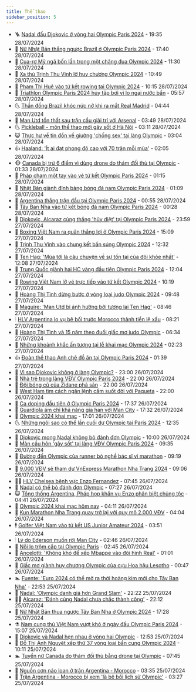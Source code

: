 ```yaml
---
title: Thể thao
sidebar_position: 5
---
```


<!-- vnexpress-the-thao:START -->
- 🪜 [Nadal đấu Djokovic ở vòng hai Olympic Paris 2024](https://vnexpress.net/nadal-dau-djokovic-o-vong-hai-olympic-paris-2024-4775013.html) - 19:35 28/07/2024
- 🦩 [Nữ Nhật Bản thắng ngược Brazil ở Olympic Paris 2024](https://vnexpress.net/nu-nhat-ban-thang-nguoc-brazil-o-olympic-paris-2024-4775006.html) - 17:40 28/07/2024
- 🧰 [Cua-rơ Mỹ ngã bốn lần trong một chặng đua Olympic 2024](https://vnexpress.net/cua-ro-my-nga-bon-lan-trong-mot-chang-dua-olympic-2024-4774932.html) - 11:30 28/07/2024
- 🤗 [Xạ thủ Trịnh Thu Vinh lỡ huy chương Olympic 2024](https://vnexpress.net/xa-thu-trinh-thu-vinh-lo-huy-chuong-olympic-2024-4774957.html) - 10:49 28/07/2024
- 🥳 [Phạm Thị Huệ vào tứ kết rowing tại Olympic 2024](https://vnexpress.net/pham-thi-hue-vao-tu-ket-rowing-tai-olympic-2024-4774958.html) - 10:15 28/07/2024
- 🦣 [Triathlon Olympic Paris 2024 hủy tập bơi vì lo ngại nước bẩn](https://vnexpress.net/triathlon-olympic-paris-2024-huy-tap-boi-vi-lo-ngai-nuoc-ban-4774900.html) - 05:57 28/07/2024
- 🌜 [Thần đồng Brazil khóc nức nở khi ra mắt Real Madrid](https://vnexpress.net/than-dong-brazil-khoc-nuc-no-khi-ra-mat-real-madrid-4774886.html) - 04:44 28/07/2024
- 🫶 [Man Utd tổn thất sau trận cầu giải trí với Arsenal](https://vnexpress.net/man-utd-ton-that-sau-tran-cau-giai-tri-voi-arsenal-4774856.html) - 03:49 28/07/2024
- 🌜 [Pickleball - môn thể thao mới gây sốt ở Hà Nội](https://vnexpress.net/pickleball-mon-the-thao-moi-gay-sot-o-ha-noi-4770971.html) - 03:11 28/07/2024
- 😺 [Thực hư về tin đồn về giường &#39;chống sex&#39; tại làng Olympic](https://vnexpress.net/thuc-hu-ve-tin-don-ve-giuong-chong-sex-tai-lang-olympic-4773432.html) - 03:04 28/07/2024
- 👍 [Haaland: &#39;Ít ai đạt phong độ cao với 70 trận mỗi mùa&#39;](https://vnexpress.net/haaland-it-ai-dat-phong-do-cao-voi-70-tran-moi-mua-4774830.html) - 02:05 28/07/2024
- 🐵 [Canada bị trừ 6 điểm vì dùng drone do thám đối thủ tại Olympic](https://vnexpress.net/canada-bi-tru-6-diem-vi-dung-drone-do-tham-doi-thu-tai-olympic-4774834.html) - 01:33 28/07/2024
- 💫 [Pháp chạm một tay vào vé tứ kết Olympic Paris 2024](https://vnexpress.net/phap-cham-mot-tay-vao-ve-tu-ket-olympic-paris-2024-4774821.html) - 01:15 28/07/2024
- 🦆 [Nhật Bản giành đỉnh bảng bóng đá nam Olympic Paris 2024](https://vnexpress.net/nhat-ban-gianh-dinh-bang-bong-da-nam-olympic-paris-2024-4774832.html) - 01:09 28/07/2024
- 🙉 [Argentina thắng trận đầu tại Olympic Paris 2024](https://vnexpress.net/argentina-thang-tran-dau-tai-olympic-paris-2024-4774827.html) - 00:55 28/07/2024
- 📝 [Tây Ban Nha vào tứ kết bóng đá nam Olympic Paris 2024](https://vnexpress.net/tay-ban-nha-vao-tu-ket-bong-da-nam-olympic-paris-2024-4774759.html) - 00:28 28/07/2024
- 💯 [Djokovic, Alcaraz cùng thắng &#39;hủy diệt&#39; tại Olympic Paris 2024](https://vnexpress.net/djokovic-alcaraz-cung-thang-huy-diet-tai-olympic-paris-2024-4774809.html) - 23:59 27/07/2024
- 🌈 [Boxing Việt Nam ra quân thắng lợi ở Olympic Paris 2024](https://vnexpress.net/boxing-viet-nam-ra-quan-thang-loi-o-olympic-paris-2024-4774788.html) - 15:09 27/07/2024
- 🦩 [Trịnh Thu Vinh vào chung kết bắn súng Olympic 2024](https://vnexpress.net/trinh-thu-vinh-vao-chung-ket-ban-sung-olympic-2024-4774768.html) - 12:32 27/07/2024
- 🐲 [Ten Hag: &#39;Mùa tới là câu chuyện về sự tồn tại của đội khỏe nhất&#39;](https://vnexpress.net/ten-hag-mua-toi-la-cau-chuyen-ve-su-ton-tai-cua-doi-khoe-nhat-4774738.html) - 12:08 27/07/2024
- 🌁 [Trung Quốc giành hai HC vàng đầu tiên Olympic Paris 2024](https://vnexpress.net/trung-quoc-gianh-hai-hc-vang-dau-tien-olympic-paris-2024-4774766.html) - 12:04 27/07/2024
- 💯 [Rowing Việt Nam lỡ vé trực tiếp vào tứ kết Olympic 2024](https://vnexpress.net/rowing-viet-nam-lo-ve-truc-tiep-vao-tu-ket-olympic-2024-4774757.html) - 10:19 27/07/2024
- 🌝 [Hoàng Thị Tình dừng bước ở vòng loại judo Olympic 2024](https://vnexpress.net/hoang-thi-tinh-dung-buoc-o-vong-loai-judo-olympic-2024-4774743.html) - 09:48 27/07/2024
- 🤖 [Maguire: &#39;Man Utd bị ảnh hưởng bởi tương lai Ten Hag&#39;](https://vnexpress.net/maguire-man-utd-bi-anh-huong-boi-tuong-lai-ten-hag-4774736.html) - 08:46 27/07/2024
- 🕯 [HLV Argentina lo vụ bê bối trước Morocco thành tiền lệ xấu](https://vnexpress.net/hlv-argentina-lo-vu-be-boi-truoc-morocco-thanh-tien-le-xau-4774727.html) - 08:21 27/07/2024
- 🧰 [Hoàng Thị Tình và 15 năm theo đuổi giấc mơ judo Olympic](https://vnexpress.net/hoang-thi-tinh-va-15-nam-theo-duoi-giac-mo-judo-olympic-4774699.html) - 06:34 27/07/2024
- 🥳 [Những khoảnh khắc ấn tượng tại lễ khai mạc Olympic 2024](https://vnexpress.net/nhung-khoanh-khac-an-tuong-tai-le-khai-mac-olympic-2024-4774630.html) - 02:23 27/07/2024
- 👍 [Đoàn thể thao Anh chê đồ ăn tại Olympic Paris 2024](https://vnexpress.net/doan-the-thao-anh-che-do-an-tai-olympic-paris-2024-4774608.html) - 01:39 27/07/2024
- 💪 [Vì sao Djokovic không ở làng Olympic?](https://vnexpress.net/vi-sao-djokovic-khong-o-lang-olympic-4774567.html) - 23:00 26/07/2024
- 👹 [Nhà trẻ trong làng VĐV Olympic Paris 2024](https://vnexpress.net/nha-tre-trong-lang-vdv-olympic-paris-2024-4774493.html) - 22:00 26/07/2024
- 🧰 [Đội bóng cũ của Zidane phá sản](https://vnexpress.net/doi-bong-cu-cua-zidane-pha-san-4774423.html) - 22:00 26/07/2024
- 🚀 [West Ham tìm cách ngăn lệnh cấm suốt đời với Paqueta](https://vnexpress.net/west-ham-tim-cach-ngan-lenh-cam-suot-doi-voi-paqueta-4774547.html) - 22:00 26/07/2024
- 🎃 [Ca doping đầu tiên ở Olympic Paris 2024](https://vnexpress.net/ca-doping-dau-tien-o-olympic-paris-2024-4774586.html) - 17:37 26/07/2024
- 🧰 [Guardiola ám chỉ khả năng gia hạn với Man City](https://vnexpress.net/guardiola-am-chi-kha-nang-gia-han-voi-man-city-4774587.html) - 17:32 26/07/2024
- 👀 [Olympic 2024 khai mạc](https://vnexpress.net/truc-tiep-le-khai-mac-olympic-paris-2024-4774506-tong-thuat.html) - 17:01 26/07/2024
- 🌜 [Những ngôi sao có thể lần cuối dự Olympic tại Paris 2024](https://vnexpress.net/nhung-ngoi-sao-co-the-lan-cuoi-du-olympic-tai-paris-2024-4774568.html) - 12:35 26/07/2024
- 🫶 [Djokovic mong Nadal không bỏ đánh đơn Olympic](https://vnexpress.net/djokovic-mong-nadal-khong-bo-danh-don-olympic-4774452.html) - 10:00 26/07/2024
- 🦄 [Màn cầu hôn &#39;gây sốt&#39; tại làng VĐV Olympic Paris 2024](https://vnexpress.net/man-cau-hon-gay-sot-tai-lang-vdv-olympic-paris-2024-4774487.html) - 09:35 26/07/2024
- 🥳 [Đường đến Olympic của runner bỏ nghề bác sĩ vì marathon](https://vnexpress.net/duong-den-olympic-cua-runner-bo-nghe-bac-si-vi-marathon-4774485.html) - 09:19 26/07/2024
- 🐲 [9.000 VĐV sẽ tham dự VnExpress Marathon Nha Trang 2024](https://vnexpress.net/9-000-vdv-se-tham-du-vnexpress-marathon-nha-trang-2024-4774414.html) - 09:06 26/07/2024
- 🧑‍🏫 [HLV Chelsea bênh vực Enzo Fernandez](https://vnexpress.net/hlv-chelsea-benh-vuc-enzo-fernandez-4773814.html) - 07:45 26/07/2024
- 🤔 [Nadal có thể bỏ đánh đơn Olympic](https://vnexpress.net/nadal-co-the-bo-danh-don-olympic-4774438.html) - 07:27 26/07/2024
- 😺 [Tổng thống Argentina, Pháp họp khẩn vụ Enzo phân biệt chủng tộc](https://vnexpress.net/tong-thong-argentina-phap-hop-khan-vu-enzo-phan-biet-chung-toc-4774426.html) - 04:41 26/07/2024
- 💪 [Olympic 2024 khai mạc hôm nay](https://vnexpress.net/olympic-2024-khai-mac-hom-nay-4774362.html) - 04:11 26/07/2024
- 💼 [Kun Marathon Nha Trang quay trở lại với quy mô 2.000 VĐV](https://vnexpress.net/kun-marathon-nha-trang-quay-tro-lai-voi-quy-mo-2-000-vdv-4774201.html) - 04:04 26/07/2024
- 🕴 [Golfer Việt Nam vào tứ kết US Junior Amateur 2024](https://vnexpress.net/golfer-viet-nam-vao-tu-ket-us-junior-amateur-2024-4774394.html) - 03:51 26/07/2024
- 🕯 [Lý do Ederson muốn rời Man City](https://vnexpress.net/ly-do-ederson-muon-roi-man-city-4774276.html) - 02:46 26/07/2024
- 📝 [Nỗi lo trộm cắp tại Olympic Paris](https://vnexpress.net/noi-lo-trom-cap-tai-olympic-paris-4774287.html) - 02:45 26/07/2024
- 🧐 [Ancelotti: &#39;Không khó để xếp Mbappe vào đội hình Real&#39;](https://vnexpress.net/ancelotti-khong-kho-de-xep-mbappe-vao-doi-hinh-real-4774294.html) - 01:01 26/07/2024
- 🙉 [Giấc mơ giành huy chương Olympic của cựu Hoa hậu Lesotho](https://vnexpress.net/giac-mo-gianh-huy-chuong-olympic-cua-cuu-hoa-hau-lesotho-4774271.html) - 00:47 26/07/2024
- 🏊 [Fuente: &#39;Euro 2024 có thể mở ra thời hoàng kim mới cho Tây Ban Nha&#39;](https://vnexpress.net/fuente-euro-2024-co-the-mo-ra-thoi-hoang-kim-moi-cho-tay-ban-nha-4774270.html) - 22:53 25/07/2024
- 🌊 [Nadal: &#39;Olympic danh giá hơn Grand Slam&#39;](https://vnexpress.net/nadal-olympic-danh-gia-hon-grand-slam-4774268.html) - 22:22 25/07/2024
- 👨‍🏫 [Alcaraz: &#39;Đánh cùng Nadal chưa chắc thành công&#39;](https://vnexpress.net/alcaraz-danh-cung-nadal-chua-chac-thanh-cong-4774266.html) - 22:12 25/07/2024
- 🥷 [Nữ Nhật Bản thua ngược Tây Ban Nha ở Olympic 2024](https://vnexpress.net/nu-nhat-ban-thua-nguoc-tay-ban-nha-o-olympic-2024-4774260.html) - 17:28 25/07/2024
- ⚗️ [Nam cung thủ Việt Nam vượt khó ở ngày đầu Olympic Paris 2024](https://vnexpress.net/nam-cung-thu-viet-nam-vuot-kho-o-ngay-dau-olympic-paris-2024-4774235.html) - 15:07 25/07/2024
- 🌮 [Djokovic và Nadal hẹn nhau ở vòng hai Olympic](https://vnexpress.net/djokovic-va-nadal-hen-nhau-o-vong-hai-olympic-4774225.html) - 12:53 25/07/2024
- 🤩 [Đỗ Thị Ánh Nguyệt xếp thứ 37 vòng loại bắn cung Olympic 2024](https://vnexpress.net/do-thi-anh-nguyet-xep-thu-37-vong-loai-ban-cung-olympic-2024-4774170.html) - 10:11 25/07/2024
- 🏊 [Tuyển nữ Canada do thám đối thủ bằng drone tại Olympic](https://vnexpress.net/tuyen-nu-canada-do-tham-doi-thu-bang-drone-tai-olympic-4774092.html) - 07:45 25/07/2024
- 🐎 [Nguồn cơn náo loạn ở trận Argentina - Morocco](https://vnexpress.net/nguon-con-nao-loan-o-tran-argentina-morocco-4773919.html) - 03:35 25/07/2024
- 💫 [Trận Argentina - Morocco bị xem &#39;là bê bối lịch sử Olympic&#39;](https://vnexpress.net/tran-argentina-morocco-bi-xem-la-be-boi-lich-su-olympic-4773948.html) - 03:27 25/07/2024<!-- vnexpress-the-thao:END -->
